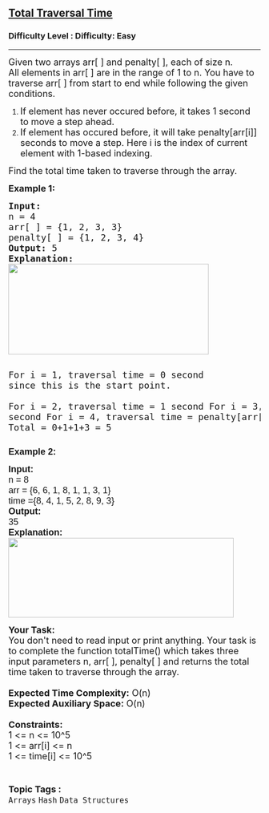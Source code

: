 <h2><a href="https://www.geeksforgeeks.org/problems/total-traversal-time/1?page=1&category=Arrays&difficulty=Easy&status=unsolved&sortBy=submissions">Total Traversal Time</a></h2><h3>Difficulty Level : Difficulty: Easy</h3><hr><div class="problems_problem_content__Xm_eO"><p><span style="font-size: 18px;">Given two arrays arr[ ] and penalty[ ], each of size n.<br>All elements in arr[ ] are in the range of 1 to n. You have to traverse arr[ ] from start to end while following the given conditions.</span></p>
<ol>
<li><span style="font-size: 18px;">If element has never occured before,&nbsp;it takes 1 second to move a step ahead.</span></li>
<li><span style="font-size: 18px;">If element has occured before, it will take penalty[arr[i]] seconds to move a step. Here i is the index of current element with 1-based indexing.</span></li>
</ol>
<p><span style="font-size: 18px;">Find the total time taken to traverse through the array.</span></p>
<p><span style="font-size: 18px;"><strong>Example 1:</strong></span></p>
<pre><span style="font-size: 18px;"><strong>Input:</strong>
n = 4
arr[ ] = {1, 2, 3, 3}
penalty[ ] = {1, 2, 3, 4}
<strong>Output: </strong>5
<strong>Explanation:
</strong></span><img style="height: 181px; width: 400px;" src="https://media.geeksforgeeks.org/img-practice/PROD/addEditProblem/714335/Web/Other/61efa792-2350-42a3-bedb-a0afd2e8399d_1685088030.jpg">

<span style="font-size: 18px;">For i = 1, traversal time = 0 second since this is the start point.  
For i = 2, traversal time = 1 second 
For i = 3, traversal time = 1 second 
For i = 4, traversal time = penalty[arr[4]]  = penalty[3] = 3
Total = 0+1+1+3 = 5 </span></pre>
<p><span style="font-size: 18px;"><span style="font-family: Arial;"><strong>Example 2:</strong></span></span></p>
<pre><span style="font-size: 18px;"><span style="font-family: Arial;"><strong>Input:</strong>
n = 8
arr = {6, 6, 1, 8, 1, 1, 3, 1}
time ={8, 4, 1, 5, 2, 8, 9, 3}<strong>
Output:</strong>
35<strong>
Explanation:
</strong></span></span><img style="height: 159px; width: 450px;" src="https://media.geeksforgeeks.org/img-practice/PROD/addEditProblem/714335/Web/Other/0b7f2587-3fca-4819-b729-acf6c361e4c2_1685088031.jpg">
</pre>
<p><span style="font-size: 18px;"><strong>Your Task:</strong><br>You don't need to read input or print anything. Your task is to complete the function totalTime() which takes three input parameters n, arr[ ], penalty[ ] and returns the total time taken to traverse through the array.&nbsp;<br><br><strong>Expected Time Complexity:</strong> O(n)<br><strong>Expected Auxiliary Space:</strong> O(n)<br><br><strong>Constraints:</strong><br>1 &lt;= n &lt;= 10^5<br>1 &lt;= arr[i] &lt;= n<br>1 &lt;= time[i] &lt;= 10^5</span></p></div><br><p><span style=font-size:18px><strong>Topic Tags : </strong><br><code>Arrays</code>&nbsp;<code>Hash</code>&nbsp;<code>Data Structures</code>&nbsp;